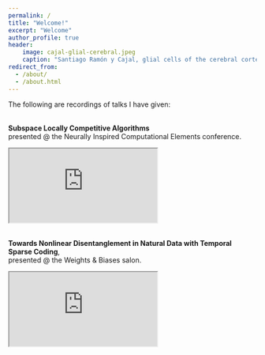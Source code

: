 ```yaml
---
permalink: /
title: "Welcome!"
excerpt: "Welcome"
author_profile: true
header:
    image: cajal-glial-cerebral.jpeg
    caption: "Santiago Ramón y Cajal, glial cells of the cerebral cortex of a child, 1904, ink and pencil on paper.<br>[Courtesy of the Cajal Institute, Spanish National Research Council, or CSIC. Madrid. Spain.](https://www.csic.es/)"
redirect_from: 
  - /about/
  - /about.html
---
```


The following are recordings of talks I have given:

<br><strong>Subspace Locally Competitive Algorithms</strong><br>
presented @ the Neurally Inspired Computational Elements conference.
<iframe
src="https://www.youtube-nocookie.com/embed/X3TOohLp4jk">
</iframe>

<!--
<p><a href=https://youtu.be/X3TOohLp4jk class="linkwrap">
<iframe 
<img src=https://img.youtube.com/vi/X3TOohLp4jk/hqdefault.jpg alt='Video Dylan Paiton NICE 2021'>
</iframe></a></p>
-->

<!--
<p>
<a href="https://youtu.be/X3TOohLp4jk">
<div style="position:absolute; width=150; height=84">
  <img src="https://img.youtube.com/vi/X3TOohLp4jk/hqdefault.jpg" style="position:absolute">
  <img src="images/youtube-overlay-image.png" style="position:absolute">
</div></a></p>
-->

<!--
<p>
<a href="https://youtu.be/X3TOohLp4jk">
<div class="container" style="position:absolute; width=150; height=84">
<img src="https://img.youtube.com/vi/X3TOohLp4jk/hqdefault.jpg" alt="Dylan Paiton NICE 2021" style="width=150; height=84; position:absolute">
<img src="images/youtube-overlay-image.png" style="position:absolute">
</div>
</a>
</p>
-->

<!--http://img.youtube.com/vi/<YouTube_Video_ID_HERE>/maxresdefault.jpg-->

<!--
<iframe
    width="355"
    height="200"
    src="https://www.youtube-nocookie.com/embed/X3TOohLp4jk?w=355&h=200&origin=https://dpaiton.github.io"
    title="Dylan Paiton NICE 2021"
    frameborder="0"
    allow="accelerometer; autoplay; clipboard-write; encrypted-media; gyroscope; picture-in-picture"
    allowfullscreen>
</iframe>
-->

<!--
srcdoc="<style>*{padding:0;margin:0;overflow:hidden}html,body{height:100%}img,span{position:absolute;width:100%;top:0;bottom:0;margin:auto}span{height:1.5em;text-align:center;font:48px/1.5 sans-serif;color:white;text-shadow:0 0 0.5em black}</style><a href=https://www.youtube.com/embed/X3TOohLp4jk?autoplay=0><img src=https://img.youtube.com/vi/X3TOohLp4jk/hqdefault.jpg alt='Video NICE 2020 - Dylan Paiton'><span>▶</span></a>"
-->

<br><strong>Towards Nonlinear Disentanglement in Natural Data with Temporal Sparse Coding</strong>,<br>
presented @ the Weights & Biases salon.
<iframe
src="https://www.youtube-nocookie.com/embed/h9SYmFTrW8U">
</iframe>
